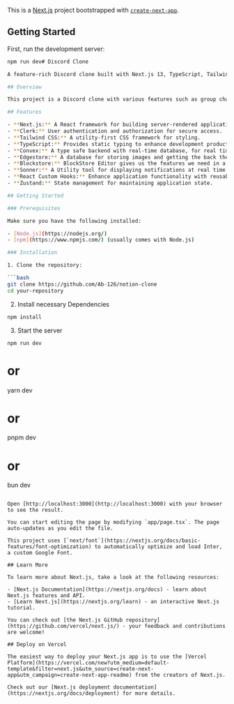 This is a [Next.js](https://nextjs.org/) project bootstrapped with [`create-next-app`](https://github.com/vercel/next.js/tree/canary/packages/create-next-app).

## Getting Started

First, run the development server:

```bash
npm run dev# Discord Clone

A feature-rich Discord clone built with Next.js 13, TypeScript, Tailwind CSS, ESLint, Clerk for authentication, React Hook Form, ShadCn-ui for UI components, Axios for HTTP requests, Socket.IO for real-time communication, Tanstack React Query for data fetching and caching, UploadThing for file uploads, LiveKit for audio and video calls, and Zustand for state management.

## Overview

This project is a Discord clone with various features such as group chat, one-to-one chat, group audio calls, group video calls, one-to-one video calls, creating servers, creating channels, and many more. It leverages modern technologies to provide a seamless and interactive communication experience.

## Features

- **Next.js:** A React framework for building server-rendered applications.
- **Clerk:** User authentication and authorization for secure access.
- **Tailwind CSS:** A utility-first CSS framework for styling.
- **TypeScript:** Provides static typing to enhance development productivity.
- **Convex:** A type safe backend with real-time database, for real time writing into database at real time.
- **Edgestore:** A database for storing images and getting the back the image of url so that you can store that url in your database.
- **Blockstore:** BlockStore Editor gives us the features we need in a markdown editor and provides seamless integration with edgestore for uploading images.
- **Sonner:** A Utility tool for displaying notifications at real time.
- **React Custom Hooks:** Enhance application functionality with reusable hooks.
- **Zustand:** State management for maintaining application state.

## Getting Started

### Prerequisites

Make sure you have the following installed:

- [Node.js](https://nodejs.org/)
- [npm](https://www.npmjs.com/) (usually comes with Node.js)

### Installation

1. Clone the repository:

```bash
git clone https://github.com/Ab-126/notion-clone
cd your-repository

```



2. Install necessary Dependencies

```bash
npm install
```

3. Start the server

```
npm run dev
```
# or
yarn dev
# or
pnpm dev
# or
bun dev
```

Open [http://localhost:3000](http://localhost:3000) with your browser to see the result.

You can start editing the page by modifying `app/page.tsx`. The page auto-updates as you edit the file.

This project uses [`next/font`](https://nextjs.org/docs/basic-features/font-optimization) to automatically optimize and load Inter, a custom Google Font.

## Learn More

To learn more about Next.js, take a look at the following resources:

- [Next.js Documentation](https://nextjs.org/docs) - learn about Next.js features and API.
- [Learn Next.js](https://nextjs.org/learn) - an interactive Next.js tutorial.

You can check out [the Next.js GitHub repository](https://github.com/vercel/next.js/) - your feedback and contributions are welcome!

## Deploy on Vercel

The easiest way to deploy your Next.js app is to use the [Vercel Platform](https://vercel.com/new?utm_medium=default-template&filter=next.js&utm_source=create-next-app&utm_campaign=create-next-app-readme) from the creators of Next.js.

Check out our [Next.js deployment documentation](https://nextjs.org/docs/deployment) for more details.
